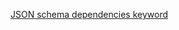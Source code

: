 [JSON schema dependencies keyword](https://tools.ietf.org/html/draft-wright-json-schema-validation-00#section-5.19)
